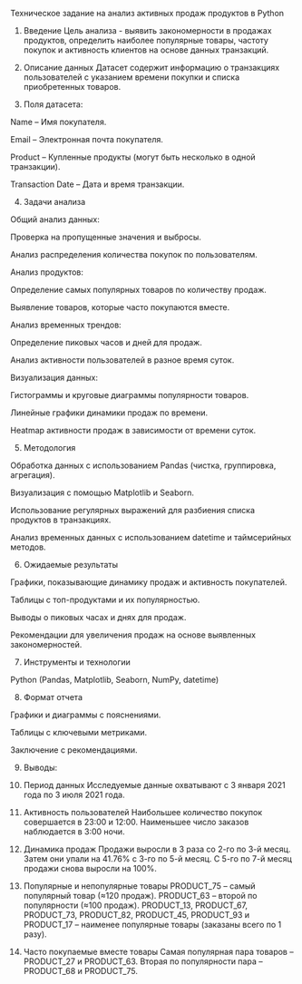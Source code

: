 Техническое задание на анализ активных продаж продуктов в Python

1. Введение
Цель анализа - выявить закономерности в продажах продуктов, определить наиболее популярные товары, частоту покупок и активность клиентов на основе данных транзакций.

2. Описание данных
Датасет содержит информацию о транзакциях пользователей с указанием времени покупки и списка приобретенных товаров.

3. Поля датасета:

Name – Имя покупателя.

Email – Электронная почта покупателя.

Product – Купленные продукты (могут быть несколько в одной транзакции).

Transaction Date – Дата и время транзакции.

4. Задачи анализа

Общий анализ данных:

Проверка на пропущенные значения и выбросы.

Анализ распределения количества покупок по пользователям.

Анализ продуктов:

Определение самых популярных товаров по количеству продаж.

Выявление товаров, которые часто покупаются вместе.

Анализ временных трендов:

Определение пиковых часов и дней для продаж.

Анализ активности пользователей в разное время суток.

Визуализация данных:

Гистограммы и круговые диаграммы популярности товаров.

Линейные графики динамики продаж по времени.

Heatmap активности продаж в зависимости от времени суток.

5. Методология

Обработка данных с использованием Pandas (чистка, группировка, агрегация).

Визуализация с помощью Matplotlib и Seaborn.

Использование регулярных выражений для разбиения списка продуктов в транзакциях.

Анализ временных данных с использованием datetime и таймсерийных методов.

6. Ожидаемые результаты

Графики, показывающие динамику продаж и активность покупателей.

Таблицы с топ-продуктами и их популярностью.

Выводы о пиковых часах и днях для продаж.

Рекомендации для увеличения продаж на основе выявленных закономерностей.

7. Инструменты и технологии

Python (Pandas, Matplotlib, Seaborn, NumPy, datetime)

8. Формат отчета

Графики и диаграммы с пояснениями.

Таблицы с ключевыми метриками.

Заключение с рекомендациями.

9. Выводы:


1. Период данных
Исследуемые данные охватывают с 3 января 2021 года по 3 июля 2021 года.

2. Активность пользователей
Наибольшее количество покупок совершается в 23:00 и 12:00.
Наименьшее число заказов наблюдается в 3:00 ночи.

3. Динамика продаж
Продажи выросли в 3 раза со 2-го по 3-й месяц.
Затем они упали на 41.76% с 3-го по 5-й месяц.
С 5-го по 7-й месяц продажи снова выросли на 100%.

4. Популярные и непопулярные товары
PRODUCT_75 – самый популярный товар (≈120 продаж).
PRODUCT_63 – второй по популярности (≈100 продаж).
PRODUCT_13, PRODUCT_67, PRODUCT_73, PRODUCT_82, PRODUCT_45, PRODUCT_93 и PRODUCT_17 – наименее популярные товары (заказаны всего по 1 разу).

5. Часто покупаемые вместе товары
Самая популярная пара товаров – PRODUCT_27 и PRODUCT_63.
Вторая по популярности пара – PRODUCT_68 и PRODUCT_75.
